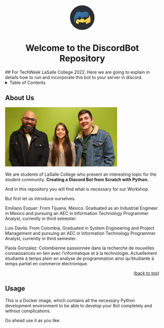 <!-- PROJECT LOGO -->
<br />

<div align="center">
  <a href="https://github.com/github_username/repo_name">
    <img src="./img/discordPyLogo.png" alt="Logo" width="80" height="80">
  </a>
</div>


<h1 align="center">Welcome to the DiscordBot Repository</h1>
## For TechWeek LaSalle College 2022.
Here we are going to explain in details how to run and incorporate this bot to your server in discord.

<details>
  <summary>Table of Contents</summary>
  <ol>
    <li>
      <a href="#about-the-project">About Us</a>
    </li>
    <li><a href="#usage">Usage</a></li>
  </ol>
</details>

## About Us

<a href="https://github.com/github_username/repo_name">
  <img src="./img/aboutUs.jpg" alt="Logo" width="366" height="193">
</a>

We are students of LaSalle College who present an interesting topic for the student community. **Creating a Discord Bot from Scratch with Python.**

And in this repository you will find what is necessary for our Workshop.

But first let us introduce ourselves.

Emiliano Esquer: From Tijuana, Mexico. Graduated as an Industrial Engineer in Mexico and pursuing an AEC in Information Technology Programmer Analyst, currently in third semester.

Luis Davila: From Colombia, Graduated in System Engineering and Project Management and pursuing an AEC in Information Technology Programmer Analyst, currently in third semester.

Paola Gonzalez: Colombienne passionnée dans la recherche de nouvelles connaissances en lien avec l'informatique et à la technologie. Actuellement étudiante à temps plein en analyse de programmation ainsi qu’étudiante à temps partiel en commerce électronique.

<p align="right">(<a href="#readme-top">back to top</a>)</p>

## Usage

This is a Docker image, which contains all the necessary Python development environment to be able to develop your Bot completely and without complications.

Go ahead use it as you like.
